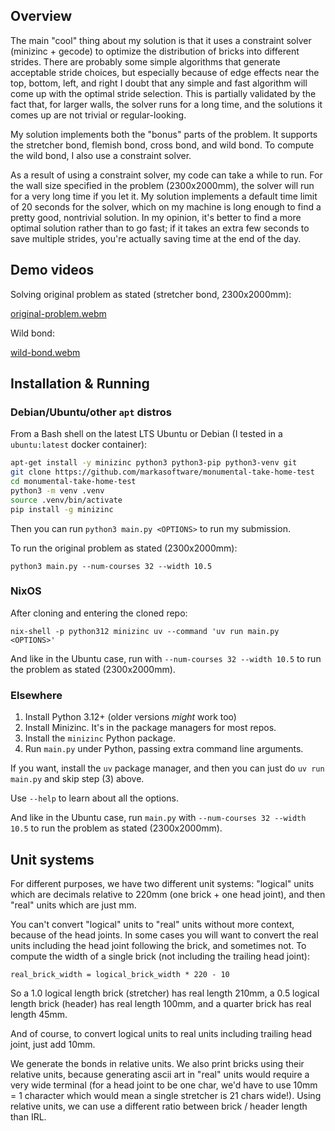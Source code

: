 ## Overview

The main "cool" thing about my solution is that it uses a constraint solver (minizinc + gecode) to
optimize the distribution of bricks into different strides. There are probably some simple
algorithms that generate acceptable stride choices, but especially because of edge effects near the
top, bottom, left, and right I doubt that any simple and fast algorithm will come up with the
optimal stride selection. This is partially validated by the fact that, for larger walls, the solver
runs for a long time, and the solutions it comes up are not trivial or regular-looking.

My solution implements both the "bonus" parts of the problem. It supports the stretcher bond,
flemish bond, cross bond, and wild bond. To compute the wild bond, I also use a constraint solver.

As a result of using a constraint solver, my code can take a while to run. For the wall size
specified in the problem (2300x2000mm), the solver will run for a very long time if you let it. My
solution implements a default time limit of 20 seconds for the solver, which on my machine is long
enough to find a pretty good, nontrivial solution. In my opinion, it's better to find a more optimal
solution rather than to go fast; if it takes an extra few seconds to save multiple strides, you're
actually saving time at the end of the day.

## Demo videos

Solving original problem as stated (stretcher bond, 2300x2000mm):

[original-problem.webm](https://github.com/user-attachments/assets/772801c4-a33d-4f66-ad9c-842ec167eee8)

Wild bond:

[wild-bond.webm](https://github.com/user-attachments/assets/aedc904a-ddc2-4505-9013-b94ab5c99168)

## Installation & Running

### Debian/Ubuntu/other `apt` distros

From a Bash shell on the latest LTS Ubuntu or Debian (I tested in a `ubuntu:latest` docker container):

```bash
apt-get install -y minizinc python3 python3-pip python3-venv git
git clone https://github.com/markasoftware/monumental-take-home-test
cd monumental-take-home-test
python3 -m venv .venv
source .venv/bin/activate
pip install -g minizinc
```

Then you can run `python3 main.py <OPTIONS>` to run my submission.

To run the original problem as stated (2300x2000mm):

```
python3 main.py --num-courses 32 --width 10.5
```

### NixOS

After cloning and entering the cloned repo:

```
nix-shell -p python312 minizinc uv --command 'uv run main.py <OPTIONS>'
```

And like in the Ubuntu case, run with `--num-courses 32 --width 10.5` to run the problem as stated (2300x2000mm).

### Elsewhere

1. Install Python 3.12+ (older versions *might* work too)
2. Install Minizinc. It's in the package managers for most repos.
3. Install the `minizinc` Python package.
4. Run `main.py` under Python, passing extra command line arguments.

If you want, install the `uv` package manager, and then you can just do `uv run main.py` and skip step (3) above.

Use `--help` to learn about all the options.

And like in the Ubuntu case, run `main.py` with `--num-courses 32 --width 10.5` to run the problem as stated (2300x2000mm).

## Unit systems

For different purposes, we have two different unit systems: "logical" units which are decimals
relative to 220mm (one brick + one head joint), and then "real" units which are just mm.

You can't convert "logical" units to "real" units without more context, because of the head joints.
In some cases you will want to convert the real units including the head joint following the brick,
and sometimes not. To compute the width of a single brick (not including the trailing head joint):

```
real_brick_width = logical_brick_width * 220 - 10
```

So a 1.0 logical length brick (stretcher) has real length 210mm, a 0.5 logical length brick (header)
has real length 100mm, and a quarter brick has real length 45mm.

And of course, to convert logical units to real units including trailing head joint, just add 10mm.

We generate the bonds in relative units. We also print bricks using their relative units, because
generating ascii art in "real" units would require a very wide terminal (for a head joint to be one
char, we'd have to use 10mm = 1 character which would mean a single stretcher is 21 chars wide!).
Using relative units, we can use a different ratio between brick / header length than IRL.
